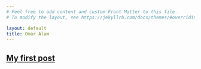 ```yaml
---
# Feel free to add content and custom Front Matter to this file.
# To modify the layout, see https://jekyllrb.com/docs/themes/#overriding-theme-defaults

layout: default
title: Omar Alam
---
```


## [My first post](/_posts/2021-12-18-welcome-to-jekyll.markdown) 
